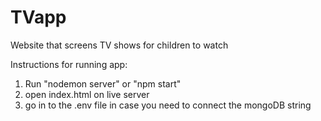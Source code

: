# TVapp
Website that screens TV shows for children to watch

Instructions for running app:

1. Run "nodemon server" or "npm start"
2. open index.html on live server
3. go in to the .env file in case you need to connect the mongoDB string
